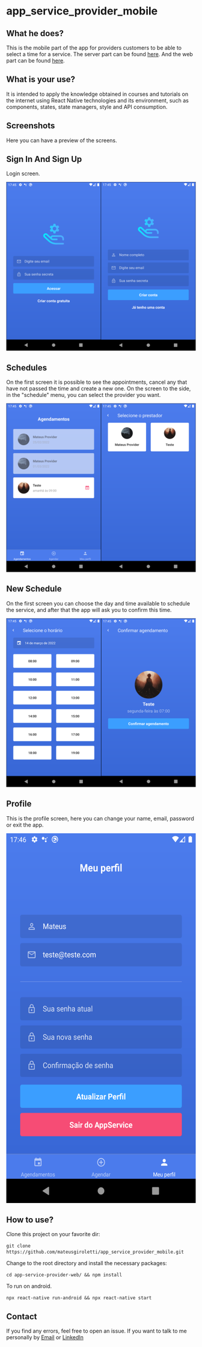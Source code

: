 # app_service_provider_mobile

## What he does?

This is the mobile part of the app for providers customers to be able to select a time for a service. The server part can be found [here](https://github.com/mateusgiroletti/app-service-provider-server.git). And the web part can be found [here](https://github.com/mateusgiroletti/app-service-provider-web.git).

## What is your use?

It is intended to apply the knowledge obtained in courses and tutorials on the internet using React Native technologies and its environment, such as components, states, state managers, style and API consumption.

## Screenshots

Here you can have a preview of the screens.

## Sign In And Sign Up

Login screen.

<img src="./src/assets/screenshots/login.png" alt="Login" />

## Schedules

On the first screen it is possible to see the appointments, cancel any that have not passed the time and create a new one. On the screen to the side, in the "schedule" menu, you can select the provider you want.

<img src="./src/assets/screenshots/schedules_1.png" alt="Schedules" />

## New Schedule

On the first screen you can choose the day and time available to schedule the service, and after that the app will ask you to confirm this time.

<img src="./src/assets/screenshots/schedules_2.png" alt="Schedules" />

## Profile

This is the profile screen, here you can change your name, email, password or exit the app.

<img src="./src/assets/screenshots/profile.png" alt="Profile" height="982"/>

## How to use?

Clone this project on your favorite dir:

```console
git clone https://github.com/mateusgiroletti/app_service_provider_mobile.git
```

Change to the root directory and install the necessary packages:

```console
cd app-service-provider-web/ && npm install
```

To run on android.

```console
npx react-native run-android && npx react-native start
```

## Contact

If you find any errors, feel free to open an issue. If you want to talk to me personally by [Email](mailto:mateusgiroletti97@gmail.com) or [LinkedIn](https://www.linkedin.com/in/mateus-vinicios-sorgatto-giroletti-7a0647182/)

